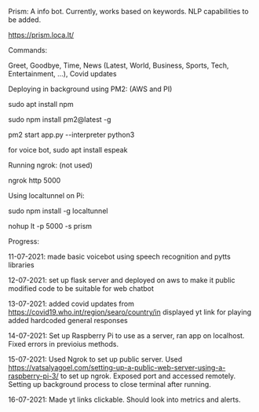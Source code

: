 Prism:
A info bot. Currently, works based on keywords. NLP capabilities to be added.

https://prism.loca.lt/

Commands:

Greet, 
Goodbye, 
Time, 
News (Latest, World, Business, Sports, Tech, Entertainment, ...), 
Covid updates


Deploying in background using PM2: (AWS and PI)

sudo apt install npm

sudo npm install pm2@latest -g

pm2 start app.py --interpreter python3

for voice bot, 
sudo apt install espeak


Running ngrok: (not used)

ngrok http 5000

Using localtunnel on Pi:

sudo npm install -g localtunnel

nohup lt -p 5000 -s prism

Progress:

11-07-2021: 
made basic voicebot using speech recognition and pytts libraries

12-07-2021: 
set up flask server and deployed on aws to make it public
modified code to be suitable for web chatbot

13-07-2021: 
added covid updates from https://covid19.who.int/region/searo/country/in
displayed yt link for playing
added hardcoded general responses

14-07-2021:
Set up Raspberry Pi to use as a server, ran app on localhost.
Fixed errors in previoius methods.

15-07-2021:
Used Ngrok to set up public server.
Used https://vatsalyagoel.com/setting-up-a-public-web-server-using-a-raspberry-pi-3/ to set up ngrok.
Exposed port and accessed remotely.
Setting up background process to close terminal after running.

16-07-2021:
Made yt links clickable.
Should look into metrics and alerts.

